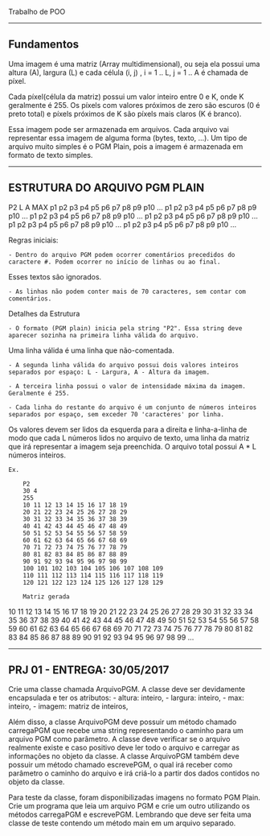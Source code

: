 Trabalho de POO

-------------
 Fundamentos
-------------

Uma imagem é uma matriz (Array multidimensional), ou seja ela possui uma altura (A), largura (L) e cada célula (i, j) , 
i = 1 .. L, j = 1 .. A é chamada de píxel.

Cada píxel(célula da matriz) possui um valor inteiro entre 0 e K, onde K geralmente é 255. Os píxels com valores próximos de 
zero são escuros (0 é preto total) e píxels próximos de K são píxels mais claros (K é branco).

Essa imagem pode ser armazenada em arquivos. Cada arquivo vai representar essa imagem de alguma forma (bytes, texto, ...).
Um tipo de arquivo muito simples é o PGM Plain, pois a imagem é armazenada em formato de texto simples.

--------------------------------
 ESTRUTURA DO ARQUIVO PGM PLAIN
--------------------------------

P2
L A
MAX
p1 p2 p3 p4 p5 p6 p7 p8 p9 p10 ...
p1 p2 p3 p4 p5 p6 p7 p8 p9 p10 ...
p1 p2 p3 p4 p5 p6 p7 p8 p9 p10 ...
p1 p2 p3 p4 p5 p6 p7 p8 p9 p10 ...
p1 p2 p3 p4 p5 p6 p7 p8 p9 p10 ...
p1 p2 p3 p4 p5 p6 p7 p8 p9 p10 ...

Regras iniciais:

	- Dentro do arquivo PGM podem ocorrer comentários precedidos do caractere #. Podem ocorrer no início de linhas ou ao final. 
  Esses textos são ignorados.
	
	- As linhas não podem conter mais de 70 caracteres, sem contar com comentários.

Detalhes da Estrutura

	- O formato (PGM plain) inicia pela string "P2". Essa string deve aparecer sozinha na primeira linha válida do arquivo. 
  Uma linha válida é uma linha que não-comentada.

	- A segunda linha válida do arquivo possui dois valores inteiros separados por espaço: L - Largura, A - Altura da imagem.

	- A terceira linha possui o valor de intensidade máxima da imagem. Geralmente é 255.

	- Cada linha do restante do arquivo é um conjunto de números inteiros separados por espaço, sem exceder 70 'caracteres' por linha. 
  Os valores devem ser lidos da esquerda para a direita e linha-a-linha de modo que cada L números lidos no arquivo de texto, 
  uma linha da matriz que irá representar a imagem seja preenchida. O arquivo total possui A * L números inteiros.

	Ex. 

		P2
		30 4
		255
		10 11 12 13 14 15 16 17 18 19 
		20 21 22 23 24 25 26 27 28 29 
		30 31 32 33 34 35 36 37 38 39 
		40 41 42 43 44 45 46 47 48 49 
		50 51 52 53 54 55 56 57 58 59 
		60 61 62 63 64 65 66 67 68 69 
		70 71 72 73 74 75 76 77 78 79 
		80 81 82 83 84 85 86 87 88 89 
		90 91 92 93 94 95 96 97 98 99 
		100 101 102 103 104 105 106 107 108 109
		110 111 112 113 114 115 116 117 118 119
		120 121 122 123 124 125 126 127 128 129 

		Matriz gerada

10 11 12 13 14 15 16 17 18 19 20 21 22 23 24 25 26 27 28 29 30 31 32 33 34 35 36 37 38 39
40 41 42 43 44 45 46 47 48 49 50 51 52 53 54 55 56 57 58 59 60 61 62 63 64 65 66 67 68 69
70 71 72 73 74 75 76 77 78 79 80 81 82 83 84 85 86 87 88 89 90 91 92 93 94 95 96 97 98 99
...

-----------------------------
 PRJ 01 - ENTREGA: 30/05/2017
-----------------------------

Crie uma classe chamada ArquivoPGM. A classe deve ser devidamente encapsulada e ter os atributos: 
	- altura: inteiro, 
	- largura: inteiro, 
	- max: inteiro,
	- imagem: matriz de inteiros,

Além disso, a classe ArquivoPGM deve possuir um método chamado carregaPGM que recebe uma string representando o caminho para um 
arquivo PGM como parâmetro. A classe deve verificar se o arquivo realmente existe e caso positivo deve ler todo o arquivo e 
carregar as informações no objeto da classe. A classe ArquivoPGM também deve possuir um método chamado escrevePGM, o qual irá receber 
como parâmetro o caminho do arquivo e irá criá-lo a partir dos dados contidos no objeto da classe. 

Para teste da classe, foram disponibilizadas imagens no formato PGM Plain. Crie um programa que leia um arquivo PGM
e crie um outro utilizando os métodos carregaPGM e escrevePGM. Lembrando que deve ser feita uma classe de teste 
contendo um método main em um arquivo separado.



